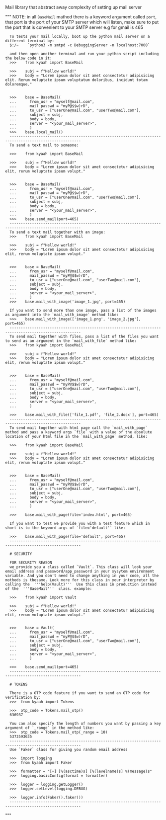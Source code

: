 
Mail library that abstract away complexity of setting up mail server

"""
      NOTE:
          in all `BaseMail` mathod there is a keyword argument called `port`, that port is the port of your SMTP server which will listen, make sure to put the port that is convenient to your SMTP server e.g for gmail is 465
          
          
      To tests your mail locally, boot up the python mail server on a different terminal by:
      $:/~    `python3 -m smtpd -c DebuggingServer -n localhost:7000`
          
      and then open another terminal and run your python script including the below code in it:
      >>>    from kyaah import BaseMail

      >>>    subj = f"Hellow world!"
      >>>    body = "Lorem ipsum dolor sit amet consectetur adipisicing elit. Rerum voluptate ipsum voluptatum doloribus, incidunt totam doloremque."


      >>>    base = BaseMail(
      ...      from_usr = "myself@mail.com",
      ...      mail_passwd = "myP@$$w)rD",
      ...      to_usr = ["userOne@mail.com", "userTwo@mail.com"],
      ...      subject = subj,
      ...      body = body,
      ...      server = "<your_mail_server>",
      ...      )
      >>>    base.local_mail()
      ------------------------------------------------------------------------------------------------------
      To send a text mail to someone:
          
      >>>    from kyaah import BaseMail

      >>>    subj = f"Hellow world!"
      >>>    body = "Lorem ipsum dolor sit amet consectetur adipisicing elit, rerum voluptate ipsum volupt."


      >>>    base = BaseMail(
      ...      from_usr = "myself@mail.com",
      ...      mail_passwd = "myP@$$w)rD",
      ...      to_usr = ["userOne@mail.com", "userTwo@mail.com"],
      ...      subject = subj,
      ...      body = body,
      ...      server = "<your_mail_server>",
      ...      )
      >>>    base.send_mail(port=465)
      ------------------------------------------------------------------------------------------------------
      To send a text mail together with an image:
      >>>    from kyaah import BaseMail

      >>>    subj = f"Hellow world!"
      >>>    body = "Lorem ipsum dolor sit amet consectetur adipisicing elit, rerum voluptate ipsum volupt."


      >>>    base = BaseMail(
      ...      from_usr = "myself@mail.com",
      ...      mail_passwd = "myP@$$w)rD",
      ...      to_usr = ["userOne@mail.com", "userTwo@mail.com"],
      ...      subject = subj,
      ...      body = body,
      ...      server = "<your_mail_server>",
      ...      )
      >>>    base.mail_with_image('image_1.jpg', port=465)
          
      If you want to send more than one image, pass a list of the images as argument into the `mail_with_image` method like:
      >>>    base.mail_with_image(['image_1.png', 'image_2.jpg'], port=465)
      ------------------------------------------------------------------------------------------------------
      To send mail together with files, pass a list of the files you want to send as an argument in the `mail_with_file` method like:
      >>>    from kyaah import BaseMail

      >>>    subj = f"Hellow world!"
      >>>    body = "Lorem ipsum dolor sit amet consectetur adipisicing elit, rerum voluptate ipsum volupt."


      >>>    base = BaseMail(
      ...      from_usr = "myself@mail.com",
      ...      mail_passwd = "myP@$$w)rD",
      ...      to_usr = ["userOne@mail.com", "userTwo@mail.com"],
      ...      subject = subj,
      ...      body = body,
      ...      server = "<your_mail_server>",
      ...      )

      >>>    base.mail_with_file(['file_1.pdf', 'file_2.docx'], port=465)
      ------------------------------------------------------------------------------------------------------
      To send mail together with html page call the `mail_with_page` method and pass a keyword args `file` with a value of the absolute location of your html file in the `mail_with_page` method, like:
      
      >>>    from kyaah import BaseMail

      >>>    subj = f"Hellow world!"
      >>>    body = "Lorem ipsum dolor sit amet consectetur adipisicing elit, rerum voluptate ipsum volupt."


      >>>    base = BaseMail(
      ...      from_usr = "myself@mail.com",
      ...      mail_passwd = "myP@$$w)rD",
      ...      to_usr = ["userOne@mail.com", "userTwo@mail.com"],
      ...      subject = subj,
      ...      body = body,
      ...      server = "<your_mail_server>",
      ...      )

      >>>    base.mail_with_page(file='index.html', port=465)
      
      If you want to test we provide you with a test feature which in short is to the keyword args of `file='default'` like:
      
      >>>    base.mail_with_page(file='default', port=465)
      ------------------------------------------------------------------------------------------------------
      
      # SECURITY
      
      FOR SECURITY REASON
      we provide you a class called `Vault`. This class will look your email address and password/app_password in your sysytem environment variable. And you don't need to change anything in your code, all the mothods is thesame. Look more for this class in your interpreter by calling the  '''help(Vault)'''  Use this class in production instead of the  '''BaseMail'''  class. example:
      
      >>>    from kyaah import Vault

      >>>    subj = f"Hellow world!"
      >>>    body = "Lorem ipsum dolor sit amet consectetur adipisicing elit, rerum voluptate ipsum volupt."


      >>>    base = Vault(
      ...      from_usr = "myself@mail.com",
      ...      mail_passwd = "myP@$$w)rD",
      ...      to_usr = ["userOne@mail.com", "userTwo@mail.com"],
      ...      subject = subj,
      ...      body = body,
      ...      server = "<your_mail_server>",
      ...      )

      >>>    base.send_mail(port=465)
      ------------------------------------------------------------------------------------------------------
      
      # TOKENS
      
      There is a OTP code feature if you want to send an OTP code for verification by:
      >>>  from kyaah import Tokens
      
      >>>  otp_code = Tokens.mail_otp()
      636937
      
      You can also specify the length of numbers you want by passing a key argument of `_range` in the method like:
      >>>  otp_code = Tokens.mail_otp(_range = 10)
      5373593635
      ------------------------------------------------------------------------------------------------------
      Use `Faker` class for giving you random email address
      
      >>>  import logging
      >>>  from kyaah import Faker
      
      >>>  formatter = "[+] [%(asctime)s] [%(levelname)s] %(message)s"
      >>>  logging.basicConfig(format = formatter)

      >>>  logger = logging.getLogger()
      >>>  logger.setLevel(logging.DEBUG)
      
      >>>  logger.info(Faker().faker())
      ------------------------------------------------------------------------------------------------------
"""
